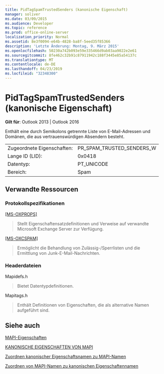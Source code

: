 ```yaml
---
title: PidTagSpamTrustedSenders (kanonische Eigenschaft)
manager: soliver
ms.date: 03/09/2015
ms.audience: Developer
ms.topic: reference
ms.prod: office-online-server
localization_priority: Normal
ms.assetid: 8e3f0094-e64b-4828-ba8f-5eed35f85366
description: 'Letzte Änderung: Montag, 9. März 2015'
ms.openlocfilehash: 50230a742b093e59e335466d9ab03aa9022e2e61
ms.sourcegitcommit: 8fe462c32b91c87911942c188f3445e85a54137c
ms.translationtype: MT
ms.contentlocale: de-DE
ms.lasthandoff: 04/23/2019
ms.locfileid: "32348300"
---
```

# <a name="pidtagspamtrustedsenders-canonical-property"></a>PidTagSpamTrustedSenders (kanonische Eigenschaft)

  
  
**Gilt für**: Outlook 2013 | Outlook 2016 
  
Enthält eine durch Semikolons getrennte Liste von E-Mail-Adressen und Domänen, die aus vertrauenswürdigen Absendern besteht.
  
|||
|:-----|:-----|
|Zugeordnete Eigenschaften:  <br/> |PR_SPAM_TRUSTED_SENDERS_W  <br/> |
|Lange ID (LID):  <br/> |0x0418  <br/> |
|Datentyp:  <br/> |PT_UNICODE  <br/> |
|Bereich:  <br/> |Spam  <br/> |
   
## <a name="related-resources"></a>Verwandte Ressourcen

### <a name="protocol-specifications"></a>Protokollspezifikationen

[[MS-OXPROPS]](https://msdn.microsoft.com/library/f6ab1613-aefe-447d-a49c-18217230b148%28Office.15%29.aspx)
  
> Stellt Eigenschaftensatzdefinitionen und Verweise auf verwandte Microsoft Exchange Server zur Verfügung.
    
[[MS-OXCSPAM]](https://msdn.microsoft.com/library/522f8587-4aed-4cd6-831b-40bd87862189%28Office.15%29.aspx)
  
> Ermöglicht die Behandlung von Zulässig-/Sperrlisten und die Ermittlung von Junk-E-Mail-Nachrichten.
    
### <a name="header-files"></a>Headerdateien

Mapidefs.h
  
> Bietet Datentypdefinitionen.
    
Mapitags.h
  
> Enthält Definitionen von Eigenschaften, die als alternative Namen aufgeführt sind.
    
## <a name="see-also"></a>Siehe auch



[MAPI-Eigenschaften](mapi-properties.md)
  
[KANONISCHE EIGENSCHAFTEN VON MAPI](mapi-canonical-properties.md)
  
[Zuordnen kanonischer Eigenschaftsnamen zu MAPI-Namen](mapping-canonical-property-names-to-mapi-names.md)
  
[Zuordnen von MAPI-Namen zu kanonischen Eigenschaftennamen](mapping-mapi-names-to-canonical-property-names.md)


